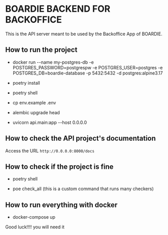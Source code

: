 # BOARDIE BACKEND FOR BACKOFFICE

This is the API server meant to be used by the Backoffice App of BOARDIE.

## How to run the project

- docker run --name my-postgres-db -e POSTGRES_PASSWORD=postgrespw -e POSTGRES_USER=postgres -e POSTGRES_DB=boardie-database -p 5432:5432 -d postgres:alpine3.17

- poetry install

- poetry shell

- cp env.example .env

- alembic upgrade head

- uvicorn api.main:app --host 0.0.0.0

## How to check the API project's documentation

Access the URL `http://0.0.0.0:8000/docs`

## How to check if the project is fine

- poetry shell

- poe check_all  (this is a custom command that runs many checkers)

## How to run everything with docker  

- docker-compose up


Good luck!!!!
you will need it
